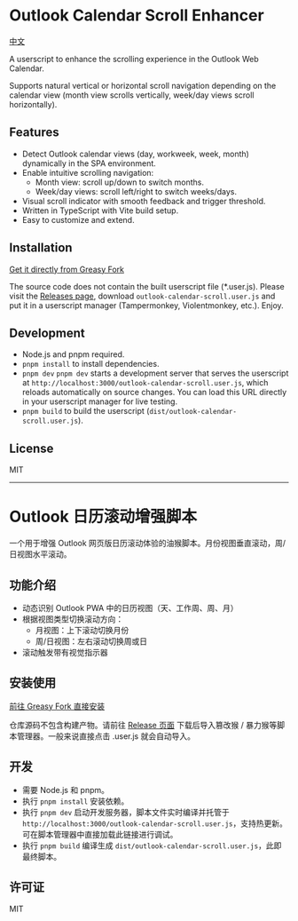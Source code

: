 # Outlook Calendar Scroll Enhancer

[中文](#outlook-日历滚动增强脚本)

A userscript to enhance the scrolling experience in the Outlook Web Calendar.

Supports natural vertical or horizontal scroll navigation depending on the calendar view (month view scrolls vertically, week/day views scroll horizontally).

## Features

- Detect Outlook calendar views (day, workweek, week, month) dynamically in the SPA environment.
- Enable intuitive scrolling navigation:
  - Month view: scroll up/down to switch months.
  - Week/day views: scroll left/right to switch weeks/days.
- Visual scroll indicator with smooth feedback and trigger threshold.
- Written in TypeScript with Vite build setup.
- Easy to customize and extend.

## Installation

[Get it directly from Greasy Fork](https://greasyfork.org/zh-CN/scripts/544953-outlook-calendar-scroll)

The source code does not contain the built userscript file (*.user.js). Please visit the [Releases page](https://github.com/Linho1219/OutlookCalendarScroll/releases/latest), download `outlook-calendar-scroll.user.js` and put it in a userscript manager (Tampermonkey, Violentmonkey, etc.). Enjoy.

## Development

- Node.js and pnpm required.
- `pnpm install` to install dependencies.
- `pnpm dev` `pnpm dev` starts a development server that serves the userscript at `http://localhost:3000/outlook-calendar-scroll.user.js`, which reloads automatically on source changes.  You can load this URL directly in your userscript manager for live testing.
- `pnpm build` to build the userscript (`dist/outlook-calendar-scroll.user.js`).

## License

MIT

---

# Outlook 日历滚动增强脚本

一个用于增强 Outlook 网页版日历滚动体验的油猴脚本。月份视图垂直滚动，周/日视图水平滚动。

## 功能介绍

- 动态识别 Outlook PWA 中的日历视图（天、工作周、周、月）
- 根据视图类型切换滚动方向：
  - 月视图：上下滚动切换月份
  - 周/日视图：左右滚动切换周或日
- 滚动触发带有视觉指示器

## 安装使用

[前往 Greasy Fork 直接安装](https://greasyfork.org/zh-CN/scripts/544953-outlook-calendar-scroll)

仓库源码不包含构建产物。请前往 [Release 页面](https://github.com/Linho1219/OutlookCalendarScroll/releases/latest) 下载后导入篡改猴 / 暴力猴等脚本管理器。一般来说直接点击 .user.js 就会自动导入。

## 开发

- 需要 Node.js 和 pnpm。
- 执行 `pnpm install` 安装依赖。
- 执行 `pnpm dev` 启动开发服务器，脚本文件实时编译并托管于 `http://localhost:3000/outlook-calendar-scroll.user.js`，支持热更新。可在脚本管理器中直接加载此链接进行调试。
- 执行 `pnpm build` 编译生成 `dist/outlook-calendar-scroll.user.js`，此即最终脚本。

## 许可证

MIT
